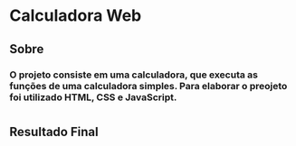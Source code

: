 # Calculadora Web

## Sobre

### O projeto consiste em uma calculadora, que executa as funções de uma calculadora simples. Para elaborar o preojeto foi utilizado HTML, CSS e JavaScript.
#
## Resultado Final
#

